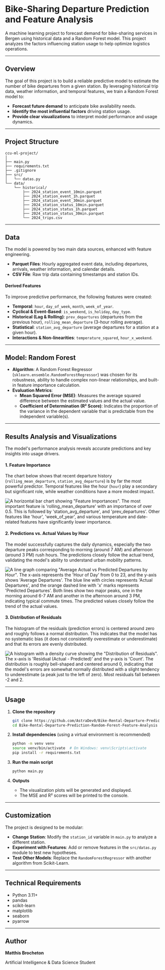 # Bike-Sharing Departure Prediction and Feature Analysis

A machine learning project to forecast demand for bike-sharing services in Bergen using historical data and a Random Forest model. This project analyzes the factors influencing station usage to help optimize logistics operations.

---

## Overview

The goal of this project is to build a reliable predictive model to estimate the number of bike departures from a given station. By leveraging historical trip data, weather information, and temporal features, we train a Random Forest model to:
*   **Forecast future demand** to anticipate bike availability needs.
*   **Identify the most influential factors** driving station usage.
*   **Provide clear visualizations** to interpret model performance and usage dynamics.

---

## Project Structure

```
ccu-ml-project/
│
├── main.py
├── requirements.txt
├── .gitignore
├── src/
│   └── datas.py
└── data/
    └── historical/
        ├── 2024_station_event_10min.parquet
        ├── 2024_station_event_1h.parquet
        ├── 2024_station_event_30min.parquet
        ├── 2024_station_status_10min.parquet
        ├── 2024_station_status_1h.parquet
        ├── 2024_station_status_30min.parquet
        └── 2024_trips.csv
```

---

## Data

The model is powered by two main data sources, enhanced with feature engineering.

*   **Parquet Files**: Hourly aggregated event data, including departures, arrivals, weather information, and calendar details.
*   **CSV File**: Raw trip data containing timestamps and station IDs.

#### **Derived Features**

To improve predictive performance, the following features were created:

*   **Temporal**: `hour`, `day_of_week`, `month`, `week_of_year`.
*   **Cyclical & Event-Based**: `is_weekend`, `is_holiday`, `day_type`.
*   **Historical (Lag & Rolling)**: `prev_departures` (departures from the previous hour), `rolling_mean_departure` (3-hour rolling average).
*   **Statistical**: `station_avg_departure` (average departures for a station at a given hour).
*   **Interactions & Non-linearities**: `temperature_squared`, `hour_x_weekend`.

---

## Model: Random Forest

*   **Algorithm**: A Random Forest Regressor (`sklearn.ensemble.RandomForestRegressor`) was chosen for its robustness, ability to handle complex non-linear relationships, and built-in feature importance calculation.
*   **Evaluation Metrics**:
    *   **Mean Squared Error (MSE)**: Measures the average squared difference between the estimated values and the actual value.
    *   **Coefficient of Determination (R² Score)**: Indicates the proportion of the variance in the dependent variable that is predictable from the independent variable(s).

---

## Results Analysis and Visualizations

The model's performance analysis reveals accurate predictions and key insights into usage drivers.

#### 1. **Feature Importance**
The chart below shows that recent departure history (`rolling_mean_departure`, `station_avg_departure`) is by far the most powerful predictor. Temporal features like the hour (`hour`) play a secondary but significant role, while weather conditions have a more modest impact.

![A horizontal bar chart showing "Feature Importances". The most important feature is 'rolling_mean_departure' with an importance of over 0.5. This is followed by 'station_avg_departure', and 'prev_departures'. Other features like 'hour', 'week_of_year', and various temperature and date-related features have significantly lower importance.](https://github.com/AstraDev0/Bike-Rental-Departure-Prediction-Random-Forest-Feature-Analysis/raw/main/images/user_image_1.png)

#### 2. **Predictions vs. Actual Values by Hour**
The model successfully captures the daily dynamics, especially the two departure peaks corresponding to morning (around 7 AM) and afternoon (around 3 PM) rush hours. The predictions closely follow the actual trend, validating the model's ability to understand urban mobility patterns.

![A line graph comparing "Average Actual vs Predicted Departures by Hour". The x-axis represents the 'Hour of Day' from 0 to 23, and the y-axis shows 'Average Departures'. The blue line with circles represents 'Actual Departures', and the orange dashed line with 'x' marks represents 'Predicted Departures'. Both lines show two major peaks, one in the morning around 6-7 AM and another in the afternoon around 3 PM, indicating typical commute times. The predicted values closely follow the trend of the actual values.](https://github.com/AstraDev0/Bike-Rental-Departure-Prediction-Random-Forest-Feature-Analysis/raw/main/images/user_image_2.png)

#### 3. **Distribution of Residuals**
The histogram of the residuals (prediction errors) is centered around zero and roughly follows a normal distribution. This indicates that the model has no systematic bias (it does not consistently overestimate or underestimate) and that its errors are evenly distributed.

![A histogram with a density curve showing the "Distribution of Residuals". The x-axis is 'Residual (Actual - Predicted)' and the y-axis is 'Count'. The distribution is roughly bell-shaped and centered around 0, indicating that the model's errors are somewhat normally distributed with a slight tendency to underestimate (a peak just to the left of zero). Most residuals fall between -2 and 2.](https://github.com/AstraDev0/Bike-Rental-Departure-Prediction-Random-Forest-Feature-Analysis/raw/main/images/user_image_3.png)

---

## Usage

1.  **Clone the repository**
    ```bash
    git clone https://github.com/AstraDev0/Bike-Rental-Departure-Prediction-Random-Forest-Feature-Analysis
    cd Bike-Rental-Departure-Prediction-Random-Forest-Feature-Analysis
    ```

2.  **Install dependencies** (using a virtual environment is recommended)
    ```bash
    python -m venv venv
    source venv/bin/activate  # On Windows: venv\Scripts\activate
    pip install -r requirements.txt
    ```

3.  **Run the main script**
    ```bash
    python main.py
    ```

4.  **Outputs**
    *   The visualization plots will be generated and displayed.
    *   The MSE and R² scores will be printed to the console.

---

## Customization

The project is designed to be modular:
*   **Change Station**: Modify the `station_id` variable in `main.py` to analyze a different station.
*   **Experiment with Features**: Add or remove features in the `src/datas.py` module to test new hypotheses.
*   **Test Other Models**: Replace the `RandomForestRegressor` with another algorithm from Scikit-Learn.

---

## Technical Requirements

*   Python 3.11+
*   pandas
*   scikit-learn
*   matplotlib
*   seaborn
*   pyarrow

---

## Author

**Matthis Brocheton**

Artificial Intelligence & Data Science Student
